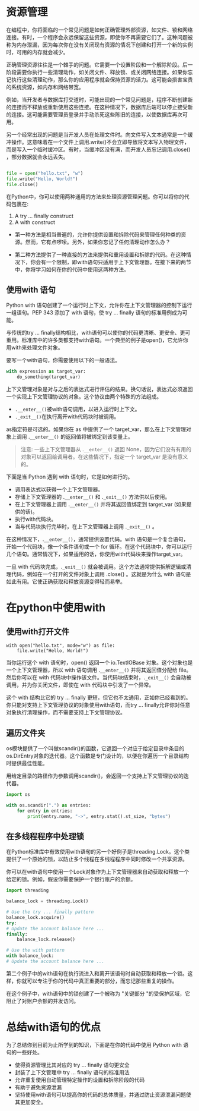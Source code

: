 # 资源管理

在编程中，你将面临的一个常见问题是如何正确管理外部资源，如文件、锁和网络连接。有时，一个程序会永远保留这些资源，即使你不再需要它们了。这种问题被称为内存泄漏，因为每次你在没有关闭现有资源的情况下创建和打开一个新的实例时，可用的内存就会减少。

正确管理资源往往是一个棘手的问题。它需要一个设置阶段和一个解除阶段。后一阶段需要你执行一些清理动作，如关闭文件、释放锁、或关闭网络连接。如果你忘记执行这些清理动作，那么你的应用程序就会保持资源的活力。这可能会损害宝贵的系统资源，如内存和网络带宽。

例如，当开发者与数据库打交道时，可能出现的一个常见问题是，程序不断创建新的连接而不释放或重新使用这些连接。在这种情况下，数据库后端可以停止接受新的连接。这可能需要管理员登录并手动杀死这些陈旧的连接，以使数据库再次可用。

另一个经常出现的问题是当开发人员在处理文件时。向文件写入文本通常是一个缓冲操作。这意味着在一个文件上调用.write()不会立即导致将文本写入物理文件，而是写入一个临时缓冲区。有时，当缓冲区没有满，而开发人员忘记调用.close()
，部分数据就会永远丢失。

```python

file = open("hello.txt", "w")
file.write("Hello, World!")
file.close()
```

在Python中，你可以使用两种通用的方法来处理资源管理问题。你可以将你的代码包裹在:

1. A try … finally construct
2. A with construct

- 第一种方法是相当普遍的，允许你提供设置和拆除代码来管理任何种类的资源。然而，它有点啰嗦。另外，如果你忘记了任何清理动作怎么办？

- 第二种方法提供了一种直接的方法来提供和重用设置和拆除的代码。在这种情况下，你会有一个限制，即with语句只适用于上下文管理器。在接下来的两节中，你将学习如何在你的代码中使用这两种方法。

## 使用with 语句

Python with 语句创建了一个运行时上下文，允许你在上下文管理器的控制下运行一组语句。PEP 343 添加了 with 语句，使 try ... finally 语句的标准用例成为可能。

与传统的try ... finally结构相比，with语句可以使你的代码更清晰、更安全、更可重用。标准库中的许多类都支持with语句。一个典型的例子是open()，它允许你用with来处理文件对象。

要写一个with语句，你需要使用以下的一般语法。

```python
with expression as target_var:
    do_something(target_var)
```

上下文管理对象是对与之后的表达式进行评估的结果。换句话说，表达式必须返回一个实现上下文管理协议的对象。这个协议由两个特殊的方法组成。

- `.__enter__()`被with语句调用，以进入运行时上下文。
- `._exit__()`在执行离开with代码块时被调用。

as指定符是可选的。如果你在 as 中提供了一个 target_var，那么在上下文管理对象上调用 .`__enter__()` 的返回值将被绑定到该变量上。

> 注意: 一些上下文管理器从 .`__enter__()` 返回 None，因为它们没有有用的对象可以返回给调用者。在这些情况下，指定一个 target_var 是没有意义的。

下面是当 Python 遇到 with 语句时，它是如何进行的。

- 调用表达式以获得一个上下文管理器。
- 存储上下文管理器的 .`__enter__()` 和 .`_exit__()` 方法供以后使用。
- 在上下文管理器上调用 .`__enter__()` 并将其返回值绑定到 target_var (如果提供的话)。
- 执行with代码块。
- 当与代码块执行完毕时，在上下文管理器上调用 .`_exit__()` 。

在这种情况下，.`__enter__()`，通常提供设置代码。with 语句是一个复合语句，开始一个代码块，像一个条件语句或一个 for
循环。在这个代码块中，你可以运行几个语句。通常情况下，如果适用的话，你使用with代码块来操作target_var。

一旦 with 代码块完成，.`_exit__()` 就会被调用。这个方法通常提供拆解逻辑或清理代码，例如在一个打开的文件对象上调用 .close() 。这就是为什么 with 语句是如此有用。它使正确获取和释放资源变得轻而易举。

# 在python中使用with

## 使用with打开文件

```python3
with open("hello.txt", mode="w") as file:
    file.write("Hello, World!")
```

当你运行这个 with 语句时，open() 返回一个 io.TextIOBase 对象。这个对象也是一个上下文管理器，所以 with 语句调用 .`__enter__()` 并将其返回值分配给 file。然后你可以在 with
代码块中操作该文件。当代码块结束时，.`_exit__()` 会自动被调用，并为你关闭文件，即使在 with 代码块中引发了一个异常。

这个 with 结构比它的 try ... finally 更短，但它也不太通用，正如你已经看到的。你只能对支持上下文管理协议的对象使用with语句，而try ... finally允许你对任意对象执行清理操作，而不需要支持上下文管理协议。

## 遍历文件夹

os模块提供了一个叫做scandir()的函数，它返回一个对应于给定目录中条目的os.DirEntry对象的迭代器。这个函数是专门设计的，以便在你遍历一个目录结构时提供最佳性能。

用给定目录的路径作为参数调用scandir()，会返回一个支持上下文管理协议的迭代器。

```python
import os

with os.scandir(".") as entries:
    for entry in entries:
        print(entry.name, "->", entry.stat().st_size, "bytes")
```

## 在多线程程序中处理锁

在Python标准库中有效使用with语句的另一个好例子是threading.Lock。这个类提供了一个原始的锁，以防止多个线程在多线程程序中同时修改一个共享资源。

你可以在with语句中使用一个Lock对象作为上下文管理器来自动获取和释放一个给定的锁。例如，假设你需要保护一个银行账户的余额。

```python
import threading

balance_lock = threading.Lock()

# Use the try ... finally pattern
balance_lock.acquire()
try:
# Update the account balance here ...
finally:
    balance_lock.release()

# Use the with pattern
with balance_lock:
# Update the account balance here ...
```

第二个例子中的with语句在执行流进入和离开该语句时自动获取和释放一个锁。这样，你就可以专注于你的代码中真正重要的部分，而忘记那些重复的操作。

在这个例子中，with语句中的锁创建了一个被称为 "关键部分 "的受保护区域，它阻止了对账户余额的并发访问。

# 总结with语句的优点

为了总结你到目前为止所学到的知识，下面是在你的代码中使用 Python with 语句的一些好处。

- 使得资源管理比其对应的 try ... finally 语句更安全
- 封装了上下文管理中 try ... finally 语句的标准用法
- 允许重复使用自动管理特定操作的设置和拆除阶段的代码
- 有助于避免资源泄漏
- 坚持使用with语句可以提高你的代码的总体质量，并通过防止资源泄漏问题使其更加安全。